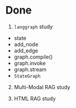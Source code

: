 # Done

1. `langgraph` study
- state
- add_node
- add_edge
- graph.compile()
- graph.invoke
- graph.stream
- `StateGraph`

2. Multi-Modal RAG study

3. HTML RAG study
